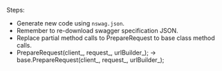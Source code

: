 ﻿Steps:

- Generate new code using `nswag.json`.
- Remember to re-download swagger specification JSON.
- Replace partial method calls to PrepareRequest to base class method calls.
 - PrepareRequest(client_, request_, urlBuilder_); -> base.PrepareRequest(client_, request_, urlBuilder_);

